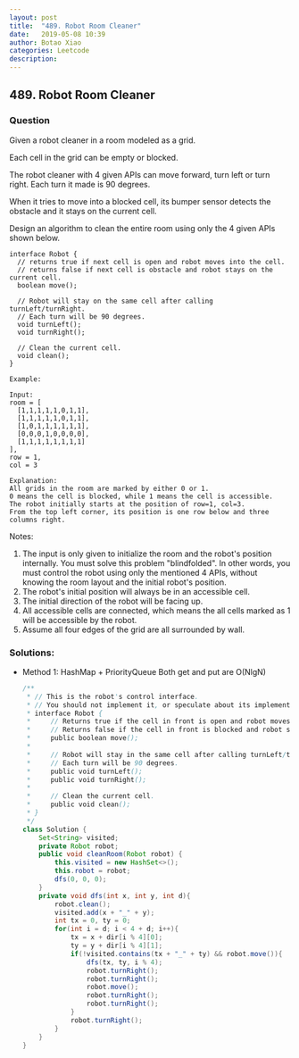 ```yaml
---
layout: post
title:  "489. Robot Room Cleaner"
date:   2019-05-08 10:39
author: Botao Xiao
categories: Leetcode
description:
---
```

## 489. Robot Room Cleaner

### Question
Given a robot cleaner in a room modeled as a grid.

Each cell in the grid can be empty or blocked.

The robot cleaner with 4 given APIs can move forward, turn left or turn right. Each turn it made is 90 degrees.

When it tries to move into a blocked cell, its bumper sensor detects the obstacle and it stays on the current cell.

Design an algorithm to clean the entire room using only the 4 given APIs shown below.

```
interface Robot {
  // returns true if next cell is open and robot moves into the cell.
  // returns false if next cell is obstacle and robot stays on the current cell.
  boolean move();

  // Robot will stay on the same cell after calling turnLeft/turnRight.
  // Each turn will be 90 degrees.
  void turnLeft();
  void turnRight();

  // Clean the current cell.
  void clean();
}

Example:

Input:
room = [
  [1,1,1,1,1,0,1,1],
  [1,1,1,1,1,0,1,1],
  [1,0,1,1,1,1,1,1],
  [0,0,0,1,0,0,0,0],
  [1,1,1,1,1,1,1,1]
],
row = 1,
col = 3

Explanation:
All grids in the room are marked by either 0 or 1.
0 means the cell is blocked, while 1 means the cell is accessible.
The robot initially starts at the position of row=1, col=3.
From the top left corner, its position is one row below and three columns right.
```

Notes:
1. The input is only given to initialize the room and the robot's position internally. You must solve this problem "blindfolded". In other words, you must control the robot using only the mentioned 4 APIs, without knowing the room layout and the initial robot's position.
2. The robot's initial position will always be in an accessible cell.
3. The initial direction of the robot will be facing up.
4. All accessible cells are connected, which means the all cells marked as 1 will be accessible by the robot.
5. Assume all four edges of the grid are all surrounded by wall.



### Solutions:
* Method 1: HashMap + PriorityQueue Both get and put are O(NlgN)
    ```Java
    /**
     * // This is the robot's control interface.
     * // You should not implement it, or speculate about its implementation
     * interface Robot {
     *     // Returns true if the cell in front is open and robot moves into the cell.
     *     // Returns false if the cell in front is blocked and robot stays in the current cell.
     *     public boolean move();
     *
     *     // Robot will stay in the same cell after calling turnLeft/turnRight.
     *     // Each turn will be 90 degrees.
     *     public void turnLeft();
     *     public void turnRight();
     *
     *     // Clean the current cell.
     *     public void clean();
     * }
     */
    class Solution {
        Set<String> visited;
        private Robot robot;        
        public void cleanRoom(Robot robot) {
            this.visited = new HashSet<>();
            this.robot = robot;
            dfs(0, 0, 0);
        }
        private void dfs(int x, int y, int d){
            robot.clean();
            visited.add(x + "_" + y);
            int tx = 0, ty = 0;
            for(int i = d; i < 4 + d; i++){
                tx = x + dir[i % 4][0];
                ty = y + dir[i % 4][1];
                if(!visited.contains(tx + "_" + ty) && robot.move()){
                    dfs(tx, ty, i % 4);
                    robot.turnRight();
                    robot.turnRight();
                    robot.move();
                    robot.turnRight();
                    robot.turnRight();
                }
                robot.turnRight();
            }
        }
    }
    ```